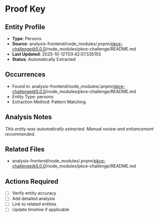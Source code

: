 # Proof Key

## Entity Profile
- **Type**: Persons
- **Source**: analysis-frontend/node_modules/.pnpm/pkce-challenge@5.0.0/node_modules/pkce-challenge/README.md
- **Last Updated**: 2025-10-12T03:42:07.535155
- **Status**: Automatically Extracted

## Occurrences
- Found in: analysis-frontend/node_modules/.pnpm/pkce-challenge@5.0.0/node_modules/pkce-challenge/README.md
- Entity Type: persons
- Extraction Method: Pattern Matching

## Analysis Notes
*This entity was automatically extracted. Manual review and enhancement recommended.*

## Related Files
- analysis-frontend/node_modules/.pnpm/pkce-challenge@5.0.0/node_modules/pkce-challenge/README.md

## Actions Required
- [ ] Verify entity accuracy
- [ ] Add detailed analysis
- [ ] Link to related entities
- [ ] Update timeline if applicable
